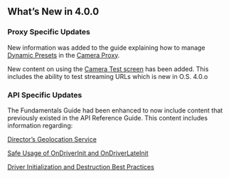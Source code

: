 
## What’s New in 4.0.0


### Proxy Specific Updates

New information was added to the guide explaining how to manage [Dynamic Presets][1] in the [Camera Proxy][2].

New content on using the [Camera Test screen][3] has been added. This includes the ability to test streaming URLs which is new in O.S. 4.0.o


### API Specific Updates
The Fundamentals Guide had been enhanced to now include content that previously existed in the API Reference Guide. This content includes information regarding:

[Director’s Geolocation Service][4]

[Safe Usage of OnDriverInit and OnDriverLateInit][5]

[Driver Initialization and Destruction Best Practices][6]

[1]:	https://snap-one.github.io/docs-driverworks-fundamentals/#proxy-specific-information-camera-proxy-and-presets
[2]:	https://snap-one.github.io/docs-driverworks-proxyprotocol-camera/#what-s-new
[3]:	https://snap-one.github.io/docs-driverworks-fundamentals/#proxy-specific-information-camera-test-in-composer-pro
[4]:	https://snap-one.github.io/docs-driverworks-fundamentals/#api-specific-information-director-s-geolocation-service
[5]:	https://snap-one.github.io/docs-driverworks-fundamentals/#api-specific-information-safe-usage-of-ondriverinit-and-ondriverlateinit
[6]:	https://snap-one.github.io/docs-driverworks-fundamentals/#api-specific-information-driver-initialization-and-destruction